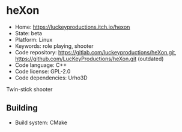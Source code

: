 # heXon

- Home: https://luckeyproductions.itch.io/hexon
- State: beta
- Platform: Linux
- Keywords: role playing, shooter
- Code repository: https://gitlab.com/luckeyproductions/heXon.git, https://github.com/LucKeyProductions/heXon.git (outdated)
- Code language: C++
- Code license: GPL-2.0
- Code dependencies: Urho3D

Twin-stick shooter

## Building

- Build system: CMake
